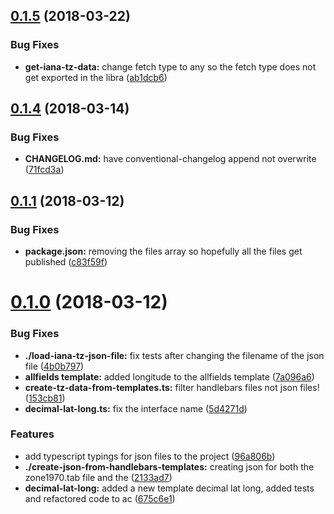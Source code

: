 <a name="0.1.5"></a>
## [0.1.5](https://github.com/vespertilian/IANA-Timezone-JSON-Generator-and-Importer/compare/v0.1.4...v0.1.5) (2018-03-22)


### Bug Fixes

* **get-iana-tz-data:** change fetch type to any so the fetch type does not get exported in the libra ([ab1dcb6](https://github.com/vespertilian/IANA-Timezone-JSON-Generator-and-Importer/commit/ab1dcb6))



<a name="0.1.4"></a>
## [0.1.4](https://github.com/vespertilian/IANA-Timezone-JSON-Generator-and-Importer/compare/v0.1.1...v0.1.4) (2018-03-14)


### Bug Fixes

* **CHANGELOG.md:** have conventional-changelog append not overwrite ([71fcd3a](https://github.com/vespertilian/IANA-Timezone-JSON-Generator-and-Importer/commit/71fcd3a))



<a name="0.1.1"></a>
## [0.1.1](https://github.com/vespertilian/IANA-Timezone-JSON-Generator-and-Importer/compare/v0.1.0...v0.1.1) (2018-03-12)


### Bug Fixes

* **package.json:** removing the files array so hopefully all the files get published ([c83f59f](https://github.com/vespertilian/IANA-Timezone-JSON-Generator-and-Importer/commit/c83f59f))



<a name="0.1.0"></a>
# [0.1.0](https://github.com/vespertilian/IANA-Timezone-JSON-Generator-and-Importer/compare/7a096a6...v0.1.0) (2018-03-12)


### Bug Fixes

* **./load-iana-tz-json-file:** fix tests after changing the filename of the json file ([4b0b797](https://github.com/vespertilian/IANA-Timezone-JSON-Generator-and-Importer/commit/4b0b797))
* **allfields template:** added longitude to the allfields template ([7a096a6](https://github.com/vespertilian/IANA-Timezone-JSON-Generator-and-Importer/commit/7a096a6))
* **create-tz-data-from-templates.ts:** filter handlebars files not json files! ([153cb81](https://github.com/vespertilian/IANA-Timezone-JSON-Generator-and-Importer/commit/153cb81))
* **decimal-lat-long.ts:** fix the interface name ([5d4271d](https://github.com/vespertilian/IANA-Timezone-JSON-Generator-and-Importer/commit/5d4271d))


### Features

* add typescript typings for json files to the project ([96a806b](https://github.com/vespertilian/IANA-Timezone-JSON-Generator-and-Importer/commit/96a806b))
* **./create-json-from-handlebars-templates:** creating json for both the zone1970.tab file and the ([2133ad7](https://github.com/vespertilian/IANA-Timezone-JSON-Generator-and-Importer/commit/2133ad7))
* **decimal-lat-long:** added a new template decimal lat long, added tests and refactored code to ac ([675c6e1](https://github.com/vespertilian/IANA-Timezone-JSON-Generator-and-Importer/commit/675c6e1))



